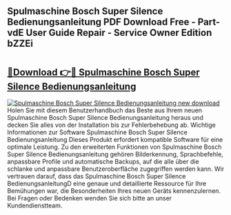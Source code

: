 ## Spulmaschine Bosch Super Silence Bedienungsanleitung PDF Download Free - Part-vdE User Guide Repair - Service Owner Edition bZZEi

# <h2><a href="http://df3z84.blite.top/?on=Spulmaschine+Bosch+Super+Silence+Bedienungsanleitung">🔗Download 👉🔴 Spulmaschine Bosch Super Silence Bedienungsanleitung</a></h2>

[![Spulmaschine Bosch Super Silence Bedienungsanleitung new download](https://i.imgur.com/lujVjoI.png)](http://df3z84.blite.top/?on=Spulmaschine+Bosch+Super+Silence+Bedienungsanleitung)
Holen Sie mit diesem Benutzerhandbuch das Beste aus Ihrem neuen Spulmaschine Bosch Super Silence Bedienungsanleitung heraus und decken Sie alles von der Installation bis zur Fehlerbehebung ab. Wichtige Informationen zur Software Spulmaschine Bosch Super Silence Bedienungsanleitung Dieses Produkt erfordert kompatible Software für eine optimale Leistung. Zu den erweiterten Funktionen von Spulmaschine Bosch Super Silence Bedienungsanleitung gehören Bilderkennung, Sprachbefehle, anpassbare Profile und automatische Backups, auf die alle über die schlanke und anpassbare Benutzeroberfläche zugegriffen werden kann. Wir vertrauen darauf, dass das Spulmaschine Bosch Super Silence BedienungsanleitungD eine genaue und detaillierte Ressource für Ihre Bemühungen war, die Besonderheiten Ihres neuen Geräts kennenzulernen. Bei Fragen oder Bedenken wenden Sie sich bitte an unser Kundendienstteam.
